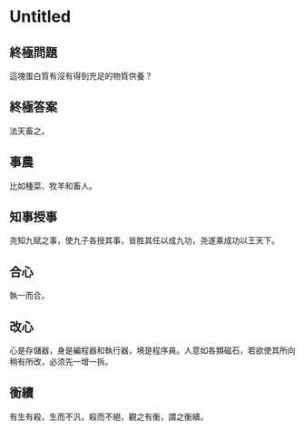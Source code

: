 # Untitled

## 終極問題

這塊蛋白質有沒有得到充足的物質供養？

## 終極答案

法天畜之。

## 事農

比如種菜、牧羊和畜人。

## 知事授事

尧知九赋之事，使九子各授其事，皆胜其任以成九功，尧遂乘成功以王天下。

## 合心

執一而合。

## 改心

心是存儲器，身是編程器和執行器，境是程序員。人意如各類磁石，若欲使其所向稍有所改，必须先一增一拆。

## 衡續

有生有殺，生而不汎，殺而不絕，觀之有衡，謂之衡續。
